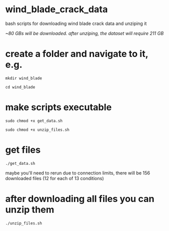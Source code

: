 # wind_blade_crack_data
bash scripts for downloading wind blade crack data and unziping it 

*~80 GBs will be downloaded. after unziping, the dataset will require 211 GB*

# create a folder and navigate to it, e.g.
`mkdir wind_blade`

`cd wind_blade`

# make scripts executable
`sudo chmod +x get_data.sh`

`sudo chmod +x unzip_files.sh`

# get files 
`./get_data.sh`

maybe you'll need to rerun due to connection limits, there will be 156 downloaded files (12 for each of 13 conditions)

# after downloading all files you can unzip them
`./unzip_files.sh`
